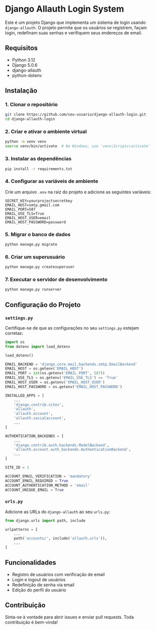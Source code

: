 # Django Allauth Login System

Este é um projeto Django que implementa um sistema de login usando `django-allauth`. O projeto permite que os usuários se registrem, façam login, redefinam suas senhas e verifiquem seus endereços de email.

## Requisitos

- Python 3.12
- Django 5.0.6
- django-allauth
- python-dotenv

## Instalação

### 1. Clonar o repositório

```bash
git clone https://github.com/seu-usuario/django-allauth-login.git
cd django-allauth-login
```

### 2. Criar e ativar o ambiente virtual

```bash
python -m venv venv
source venv/bin/activate  # No Windows, use `venv\Scripts\activate`
```

### 3. Instalar as dependências

```bash
pip install -r requirements.txt
```

### 4. Configurar as variáveis de ambiente

Crie um arquivo `.env` na raiz do projeto e adicione as seguintes variáveis:

```
SECRET_KEY=yourprojectsecretkey
EMAIL_HOST=smtp.gmail.com
EMAIL_PORT=587
EMAIL_USE_TLS=True
EMAIL_HOST_USER=email
EMAIL_HOST_PASSWORD=password
```

### 5. Migrar o banco de dados

```bash
python manage.py migrate
```

### 6. Criar um superusuário

```bash
python manage.py createsuperuser
```

### 7. Executar o servidor de desenvolvimento

```bash
python manage.py runserver
```

## Configuração do Projeto

### `settings.py`

Certifique-se de que as configurações no seu `settings.py` estejam corretas:

```python
import os
from dotenv import load_dotenv

load_dotenv()

EMAIL_BACKEND = 'django.core.mail.backends.smtp.EmailBackend'
EMAIL_HOST = os.getenv('EMAIL_HOST')
EMAIL_PORT = int(os.getenv('EMAIL_PORT', 587))
EMAIL_USE_TLS = os.getenv('EMAIL_USE_TLS') == 'True'
EMAIL_HOST_USER = os.getenv('EMAIL_HOST_USER')
EMAIL_HOST_PASSWORD = os.getenv('EMAIL_HOST_PASSWORD')

INSTALLED_APPS = [
    ...
    'django.contrib.sites',
    'allauth',
    'allauth.account',
    'allauth.socialaccount',
    ...
]

AUTHENTICATION_BACKENDS = [
    ...
    'django.contrib.auth.backends.ModelBackend',
    'allauth.account.auth_backends.AuthenticationBackend',
    ...
]

SITE_ID = 1

ACCOUNT_EMAIL_VERIFICATION = 'mandatory'
ACCOUNT_EMAIL_REQUIRED = True
ACCOUNT_AUTHENTICATION_METHOD = 'email'
ACCOUNT_UNIQUE_EMAIL = True
```

### `urls.py`

Adicione as URLs do `django-allauth` ao seu `urls.py`:

```python
from django.urls import path, include

urlpatterns = [
    ...
    path('accounts/', include('allauth.urls')),
    ...
]
```

## Funcionalidades

- Registro de usuários com verificação de email
- Login e logout de usuários
- Redefinição de senha via email
- Edição do perfil do usuário

## Contribuição

Sinta-se à vontade para abrir issues e enviar pull requests. Toda contribuição é bem-vinda!
